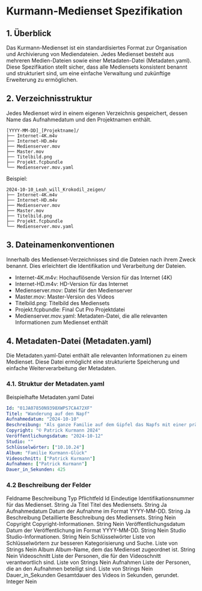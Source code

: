 # Kurmann-Medienset Spezifikation

## 1. Überblick

Das Kurmann-Medienset ist ein standardisiertes Format zur Organisation und Archivierung von Mediendateien. Jedes Medienset besteht aus mehreren Medien-Dateien sowie einer Metadaten-Datei (Metadaten.yaml). Diese Spezifikation stellt sicher, dass alle Mediensets konsistent benannt und strukturiert sind, um eine einfache Verwaltung und zukünftige Erweiterung zu ermöglichen.

## 2. Verzeichnisstruktur

Jedes Medienset wird in einem eigenen Verzeichnis gespeichert, dessen Name das Aufnahmedatum und den Projektnamen enthält.

```
[YYYY-MM-DD]_[Projektname]/
├── Internet-4K.m4v
├── Internet-HD.m4v
├── Medienserver.mov
├── Master.mov
├── Titelbild.png
├── Projekt.fcpbundle
└── Medienserver.mov.yaml
```

Beispiel:

```
2024-10-10_Leah_will_Krokodil_zeigen/
├── Internet-4K.m4v
├── Internet-HD.m4v
├── Medienserver.mov
├── Master.mov
├── Titelbild.png
├── Projekt.fcpbundle
└── Medienserver.mov.yaml
```

## 3. Dateinamenkonventionen

Innerhalb des Medienset-Verzeichnisses sind die Dateien nach ihrem Zweck benannt. Dies erleichtert die Identifikation und Verarbeitung der Dateien.

- Internet-4K.m4v: Hochauflösende Version für das Internet (4K)
- Internet-HD.m4v: HD-Version für das Internet
- Medienserver.mov: Datei für den Medienserver
- Master.mov: Master-Version des Videos
- Titelbild.png: Titelbild des Mediensets
- Projekt.fcpbundle: Final Cut Pro Projektdatei
- Medienserver.mov.yaml: Metadaten-Datei, die alle relevanten Informationen zum Medienset enthält

## 4. Metadaten-Datei (Metadaten.yaml)

Die Metadaten.yaml-Datei enthält alle relevanten Informationen zu einem Medienset. Diese Datei ermöglicht eine strukturierte Speicherung und einfache Weiterverarbeitung der Metadaten.

### 4.1. Struktur der Metadaten.yaml

Beispielhafte Metadaten.yaml Datei

```yaml
Id: "01JA07850N9398XWPS7CA472XF"
Titel: "Wanderung auf den Napf"
Aufnahmedatum: "2024-10-10"
Beschreibung: "Als ganze Familie auf dem Gipfel das Napfs mit einer prächtigen Rundumsicht in die Alpen und Mittelland."
Copyright: "© Patrick Kurmann 2024"
Veröffentlichungsdatum: "2024-10-12"
Studio: ""
Schlüsselwörter: ["10.10.24"]
Album: "Familie Kurmann-Glück"
Videoschnitt: ["Patrick Kurmann"]
Aufnahmen: ["Patrick Kurmann"]
Dauer_in_Sekunden: 425 
```

### 4.2 Beschreibung der Felder

Feldname	Beschreibung	Typ	Pflichtfeld
Id	Eindeutige Identifikationsnummer für das Medienset.	String	Ja
Titel	Titel des Mediensets.	String	Ja
Aufnahmedatum	Datum der Aufnahme im Format YYYY-MM-DD.	String	Ja
Beschreibung	Detaillierte Beschreibung des Mediensets.	String	Nein
Copyright	Copyright-Informationen.	String	Nein
Veröffentlichungsdatum	Datum der Veröffentlichung im Format YYYY-MM-DD.	String	Nein
Studio	Studio-Informationen.	String	Nein
Schlüsselwörter	Liste von Schlüsselwörtern zur besseren Kategorisierung und Suche.	Liste von Strings	Nein
Album	Album-Name, dem das Medienset zugeordnet ist.	String	Nein
Videoschnitt	Liste der Personen, die für den Videoschnitt verantwortlich sind.	Liste von Strings	Nein
Aufnahmen	Liste der Personen, die an den Aufnahmen beteiligt sind.	Liste von Strings	Nein
Dauer_in_Sekunden	Gesamtdauer des Videos in Sekunden, gerundet.	Integer	Nein
